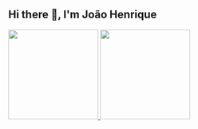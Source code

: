 ## Hi there 👋, I'm João Henrique


<a aling="left" href="https://github.com/joaohgp-dev">
  <img height="180" src="https://github-readme-stats.vercel.app/api?username=joaohgp-dev&show_icons=true&theme=gotham&hide_border=true" />
</a>
<a aling="right" href="https://github.com/joaohgp-dev">
  <img height="180" margin-left=20 src="https://github-readme-stats.vercel.app/api/top-langs/?username=joaohgp-dev&size_weight=0.5&count_weight=0.5&theme=gotham&layout=compact&card_width=320&hide_border=true" />
</a>

